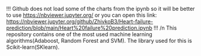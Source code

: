 !!! Github does not load some of the charts from the ipynb so it will be better to use https://nbviewer.jupyter.org/ or you can open this link: https://nbviewer.jupyter.org/github/ZhivkoB3/Heart-failure-prediction/blob/main/Heart%20failure%20prediction.ipynb !!! /n
This repository contains one of the most used machine learning algorithms(Adaboost, Random Forest and SVM). The library used for this is Scikit-learn(SKlearn).
